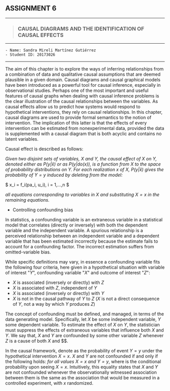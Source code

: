 
## ASSIGNMENT 6 
---

> ###  **CAUSAL DIAGRAMS AND THE IDENTIFICATION OF CAUSAL EFFECTS**


______

    - Name: Sandra Mireli Martínez Gutiérrez
    - Student ID: 20173026
______

  
  
The aim of this chapter is to explore the ways of inferring relationships from a combination of data and qualitative causal assumptions that are deemed plausible in a given domain. Causal diagrams and causal graphical models have been introduced as a powerful tool for causal inference, especially in observational studies. Perhaps one of the most important and useful features of causal graphs when dealing with causal inference problems is the clear illustration of the causal relationships between the variables. As causal effects allow us to predict how systems would respond to hypothetical interventions, they rely on causal relationships. In this chapter, causal diagrams are used to provide formal semantics to the notion of intervention. The implication of this latter is that the effects of every intervention can be estimated from nonexperimental data, provided the data is supplemented with a causal diagram that is both acyclic and contains no latent variables.   

Causal effect is described as follows: 

*Given two disjoint sets of variables, $X$ and $Y$, the causal effect of $X$ on $Y$, denoted either as $P( y | \hat{x} )$ or as $P( y | do(x))$, is a function from $X$ to the space of probability distributions on $Y$. For each realization $x$ of $X$, $P( y | \hat{x} )$ gives the probability of $Y = y$ induced by deleting from the model:*

$
x_i = f_i(pa_i, u_i), i = 1,...,n $

*all equations corresponding to variables in $X$ and substituting $X=x$ in the remaining equations.*



* Controlling confounding bias 

In statistics, a confounding variable is an extraneous variable in a statistical model that correlates (directly or inversely) with both the dependent variable and the independent variable. A spurious relationship is a perceived relationship between an independent variable and a dependent variable that has been estimated incorrectly because the estimate fails to account for a confounding factor. The incorrect estimation suffers from omitted-variable bias.

While specific definitions may vary, in essence a confounding variable fits the following four criteria, here given in a hypothetical situation with variable of interest "$Y$", confounding variable "$X$" and outcome of interest "$Z$":

* $X$ is associated (inversely or directly) with $Z$
* $X$ is associated with $Z$, independent of $Y$
* $X$ is associated (inversely or directly) with $Y$
* $X$ is not in the causal pathway of $Y$ to $Z$ ($X$ is not a direct consequence of $Y$, not a way by which $Y$ produces $Z$)

The concept of confounding must be defined, and managed, in terms of the data generating model. Specifically, let $X$ be some independent variable, $Y$ some dependent variable. To estimate the effect of $X$ on $Y$, the statistician must suppress the effects of extraneous variables that influence both $X$ and $Y$. We say that, $X$ and $Y$ are confounded by some other variable $Z$ whenever $Z$ is a cause of both $X$ and $$.

In the causal framework, denote as the probability of event $Y = y$ under the hypothetical intervention $X = x$. $X$ and $Y$ are not confounded if and only if the following holds: *for all values $X = x$ and $Y = y$*, where is the conditional probability upon seeing $X = x$. Intuitively, this equality states that $X$ and $Y$ are not confounded whenever the observationally witnessed association between them is the same as the association that would be measured in a controlled experiment, with $x$ randomized.


